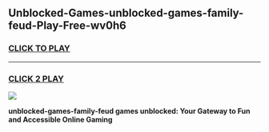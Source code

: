 
## Unblocked-Games-unblocked-games-family-feud-Play-Free-wv0h6
<h3>
<a href="https://premium76.site?title=unblocked-games-family-feud&ref=15A">CLICK TO PLAY</a></h3>
<hr>

<h3>
<a href="https://premium76.site?title=unblocked-games-family-feud&ref=15A">CLICK 2 PLAY</a>
  
</h3>

<a href="https://premium76.site?title=unblocked-games-family-feud&ref=15A"><img src="https://clearcache.store/games.png"></a>


**unblocked-games-family-feud games unblocked: Your Gateway to Fun and Accessible Online Gaming**
